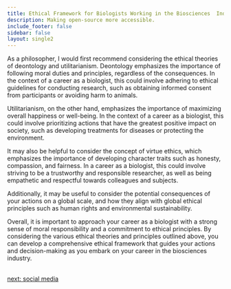 ```yaml
---
title: Ethical Framework for Biologists Working in the Biosciences  Industry
description: Making open-source more accessible.
include_footer: false
sidebar: false
layout: single2
---
```


<p>
As a philosopher, I would first recommend considering the ethical theories of deontology and utilitarianism. Deontology emphasizes the importance of following moral duties and principles, regardless of the consequences. In the context of a career as a biologist, this could involve adhering to ethical guidelines for conducting research, such as obtaining informed consent from participants or avoiding harm to animals.

Utilitarianism, on the other hand, emphasizes the importance of maximizing overall happiness or well-being. In the context of a career as a biologist, this could involve prioritizing actions that have the greatest positive impact on society, such as developing treatments for diseases or protecting the environment.

It may also be helpful to consider the concept of virtue ethics, which emphasizes the importance of developing character traits such as honesty, compassion, and fairness. In a career as a biologist, this could involve striving to be a trustworthy and responsible researcher, as well as being empathetic and respectful towards colleagues and subjects.

Additionally, it may be useful to consider the potential consequences of your actions on a global scale, and how they align with global ethical principles such as human rights and environmental sustainability.

Overall, it is important to approach your career as a biologist with a strong sense of moral responsibility and a commitment to ethical principles. By considering the various ethical theories and principles outlined above, you can develop a comprehensive ethical framework that guides your actions and decision-making as you embark on your career in the biosciences industry.

<br>
<a href="https://workdojos.com/biologist/social">next: social media</a>
</p>